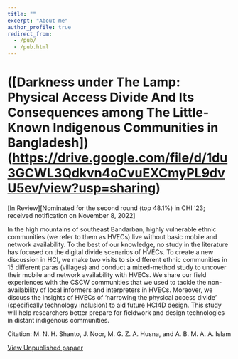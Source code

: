 ```yaml
---
title: ""
excerpt: "About me"
author_profile: true
redirect_from:
  - /pub/
  - /pub.html
---
```


# ([Darkness under The Lamp: Physical Access Divide And Its Consequences among The Little-Known Indigenous Communities in Bangladesh])(https://drive.google.com/file/d/1du3GCWL3Qdkvn4oCvuEXCmyPL9dvU5ev/view?usp=sharing)

[In Review][Nominated for the second round (top 48.1%) in CHI ’23; received notification on November 8, 2022]

In the high mountains of southeast Bandarban, highly vulnerable ethnic communities (we refer to them as HVECs) live without basic mobile and network availability. To the best of our knowledge, no study in the literature has focused on the digital divide scenarios of HVECs. To create a new discussion in HCI, we make two visits to six different ethnic communities in 15 different paras (villages) and conduct a mixed-method study to uncover their mobile and network availability with HVECs. We share our field experiences with the CSCW communities that we used to tackle the non-availability of local informers and interpreters in HVECs. Moreover, we discuss the insights of HVECs of ‘narrowing the physical access divide’ (specifically technology inclusion) to aid future HCI4D design. This study will help researchers better prepare for fieldwork and design technologies in distant indigenous communities.

Citation: M. N. H. Shanto, J. Noor, M. G. Z. A. Husna, and A. B. M. A. A. Islam

[View Unpublished papaer](https://drive.google.com/file/d/1du3GCWL3Qdkvn4oCvuEXCmyPL9dvU5ev/view?usp=sharing)



